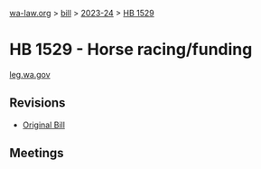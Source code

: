 [wa-law.org](/) > [bill](/bill/) > [2023-24](/bill/2023-24/) > [HB 1529](/bill/2023-24/hb/1529/)

# HB 1529 - Horse racing/funding
[leg.wa.gov](https://app.leg.wa.gov/billsummary?BillNumber=1529&Year=2023&Initiative=false)

## Revisions
* [Original Bill](1/)

## Meetings